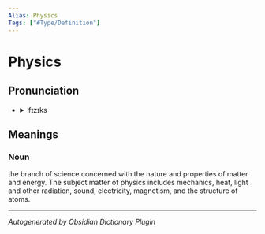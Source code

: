 ```yaml
---
Alias: Physics
Tags: ["#Type/Definition"]
---
```


# Physics

## Pronunciation

- <details><summary>ˈfɪzɪks</summary><audio controls><source src="//ssl.gstatic.com/dictionary/static/sounds/20200429/physics--_gb_1.mp3"></audio></details>

## Meanings

### Noun

the branch of science concerned with the nature and properties of matter and energy. The subject matter of physics includes mechanics, heat, light and other radiation, sound, electricity, magnetism, and the structure of atoms.



***
*Autogenerated by Obsidian Dictionary Plugin*
